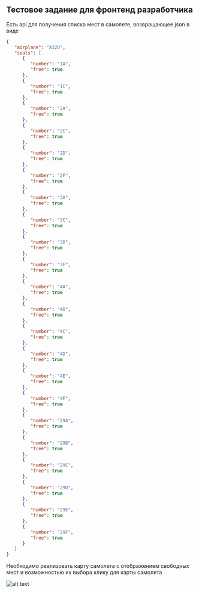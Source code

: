 ## Тестовое задание для фронтенд разработчика

Есть api для получения списка мест в самолете, возвращающее json в виде

```json
{
   "airplane": "A320",
   "seats": [
      {
         "number": "1A",
         "free": true
      },
      {
         "number": "1C",
         "free": true
      },
      {
         "number": "2A",
         "free": true
      },
      {
         "number": "2C",
         "free": true
      },
      {
         "number": "2D",
         "free": true
      },
      {
         "number": "2F",
         "free": true
      },
      {
         "number": "3A",
         "free": true
      },
      {
         "number": "3C",
         "free": true
      },
      {
         "number": "3D",
         "free": true
      },
      {
         "number": "3F",
         "free": true
      },
      {
         "number": "4A",
         "free": true
      },
      {
         "number": "4B",
         "free": true
      },
      {
         "number": "4C",
         "free": true
      },
      {
         "number": "4D",
         "free": true
      },
      {
         "number": "4E",
         "free": true
      },
      {
         "number": "4F",
         "free": true
      },
      {
         "number": "29A",
         "free": true
      },
      {
         "number": "29B",
         "free": true
      },
      {
         "number": "29C",
         "free": true
      },
      {
         "number": "29D",
         "free": true
      },
      {
         "number": "29E",
         "free": true
      },
      {
         "number": "29F",
         "free": true
      }
   ]
}
```

Необходимо реализовать карту самолета с отображением свободных мест и возможностью их выбора клику для карты самолета

![alt text](https://user-images.githubusercontent.com/35366061/34867937-1717d17c-f793-11e7-897f-ca1fd886b913.jpg)
